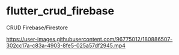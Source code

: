 # flutter_crud_firebase

CRUD Firebase/Firestore

https://user-images.githubusercontent.com/96775012/180886507-302cc17a-c83a-4903-8fe5-025a57df2945.mp4
